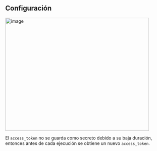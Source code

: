 ## Configuración
<img width="455" height="358" alt="image" src="https://github.com/user-attachments/assets/16d29459-efc0-495f-9cff-edb9b82ea19d" />

El `access_token` no se guarda como secreto debido a su baja duración, entonces antes de cada ejecución se obtiene un nuevo `access_token`.
